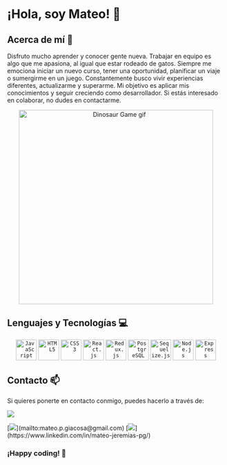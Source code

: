 # ¡Hola, soy Mateo! 👋

## Acerca de mí 🚀

Disfruto mucho aprender y conocer gente nueva. Trabajar en equipo es algo que me apasiona, al igual que estar rodeado de gatos. Siempre me emociona iniciar un nuevo curso, tener una oportunidad, planificar un viaje o sumergirme en un juego. Constantemente busco vivir experiencias diferentes, actualizarme y superarme. Mi objetivo es aplicar mis conocimientos y seguir creciendo como desarrollador. Si estás interesado en colaborar, no dudes en contactarme.

<p align="center">
    <img width="450" src="https://storage.googleapis.com/gweb-uniblog-publish-prod/original_images/Dino_non-birthday_version.gif" alt="Dinosaur Game gif">
</p>

## Lenguajes y Tecnologías 💻

<div align="center">
    <code><img width="48" height="48" src="https://cdn.jsdelivr.net/gh/devicons/devicon/icons/javascript/javascript-original.svg" alt="JavaScript" /></code>
    <code><img width="48" height="48" src="https://cdn.jsdelivr.net/gh/devicons/devicon/icons/html5/html5-original.svg" alt="HTML5" /></code>
    <code><img width="48" height="48" src="https://cdn.jsdelivr.net/gh/devicons/devicon/icons/css3/css3-original.svg" alt="CSS3" /></code>
    <code><img width="48" height="48" src="https://cdn.jsdelivr.net/gh/devicons/devicon/icons/react/react-original.svg" alt="React.js" /></code>
    <code><img width="48" height="48" src="https://cdn.jsdelivr.net/gh/devicons/devicon/icons/redux/redux-original.svg" alt="Redux.js" /></code>
    <code><img width="48" height="48" src="https://cdn.jsdelivr.net/gh/devicons/devicon/icons/postgresql/postgresql-original.svg" alt="PostgreSQL" /></code>
    <code><img width="48" height="48" src="https://cdn.jsdelivr.net/gh/devicons/devicon/icons/sequelize/sequelize-original.svg" alt="Sequelize.js" /></code>
    <code><img width="48" height="48" src="https://cdn.jsdelivr.net/gh/devicons/devicon/icons/nodejs/nodejs-original.svg" alt="Node.js" /></code>
    <code><img width="48" height="48" src="https://cdn.jsdelivr.net/gh/devicons/devicon/icons/express/express-original-wordmark.svg" alt="Express" /></code>
</div>

## Contacto 📫

Si quieres ponerte en contacto conmigo, puedes hacerlo a través de:

[![](https://komarev.com/ghpvc/?username=Argiiasd&color=000000)](https://github.com/Argiiasd?tab=repositories)

<div align="left">
    [<img src="https://img.shields.io/badge/Gmail-D14836?style=for-the-badge&logo=gmail&logoColor=white">](mailto:mateo.p.giacosa@gmail.com)
    [<img src="https://img.shields.io/badge/LinkedIn-0077B5?style=for-the-badge&logo=linkedin&logoColor=white">](https://www.linkedin.com/in/mateo-jeremias-pg/)

### ¡Happy coding! 🚀